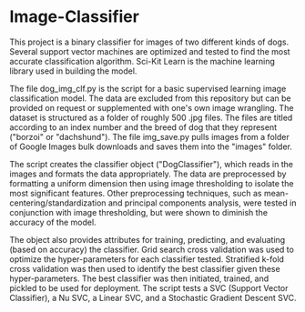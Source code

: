 # Image-Classifier 

This project is a binary classifier for images of two different kinds of dogs. Several support vector machines are optimized and tested to find the most accurate classification algorithm. Sci-Kit Learn is the machine learning library used in building the model.

The file dog_img_clf.py is the script for a basic supervised learning image classification model. The data are excluded from this repository but can be provided on request or supplemented with one's own image wrangling. The dataset is structured as a folder of roughly 500 .jpg files. The files are titled according to an index number and the breed of dog that they represent ("borzoi" or "dachshund"). The file img_save.py pulls images from a folder of Google Images bulk downloads and saves them into the "images" folder.

The script creates the classifier object ("DogClassifier"), which reads in the images and formats the data appropriately. The data are preprocessed by formatting a uniform dimension then using image thresholding to isolate the most significant features. Other preprocessing techniques, such as mean-centering/standardization and principal components analysis, were tested in conjunction with image thresholding, but were shown to diminish the accuracy of the model.

The object also provides attributes for training, predicting, and evaluating (based on accuracy) the classifier. Grid search cross validation was used to optimize the hyper-parameters for each classifier tested. Stratified k-fold cross validation was then used to identify the best classifier given these hyper-parameters. The best classifier was then initiated, trained, and pickled to be used for deployment. The script tests a SVC (Support Vector Classifier), a Nu SVC, a Linear SVC, and a Stochastic Gradient Descent SVC. 
